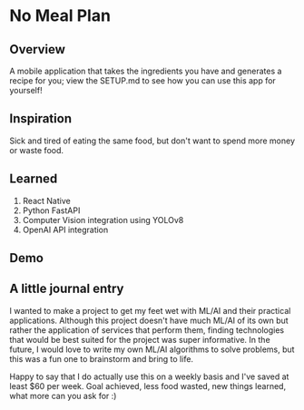 # No Meal Plan

## Overview
A mobile application that takes the ingredients you have and generates a recipe for you; view the SETUP.md to see how you can use this app for yourself!

## Inspiration
Sick and tired of eating the same food, but don't want to spend more money or waste food.

## Learned
1. React Native
2. Python FastAPI
3. Computer Vision integration using YOLOv8
4. OpenAI API integration

## Demo


## A little journal entry
I wanted to make a project to get my feet wet with ML/AI and their practical applications. Although this project doesn't have much ML/AI of its own but rather the application of services that perform them, finding technologies that would be best suited for the project was super informative. In the future, I would love to write my own ML/AI algorithms to solve problems, but this was a fun one to brainstorm and bring to life.

Happy to say that I do actually use this on a weekly basis and I've saved at least $60 per week. Goal achieved, less food wasted, new things learned, what more can you ask for :)